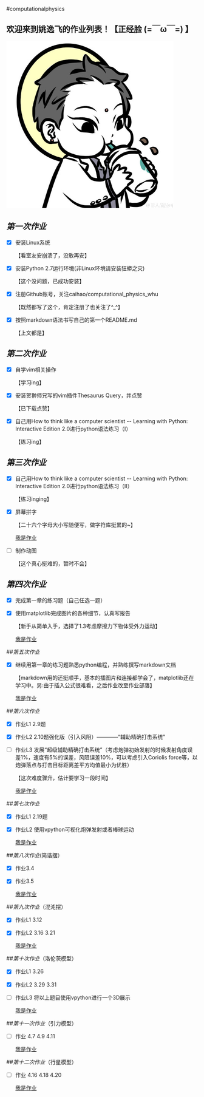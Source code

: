 
#computationalphysics
## 欢迎来到**姚逸飞**的作业列表！【正经脸 (=￣ω￣=) 】
![观音镇楼](https://github.com/yyfwhu/computationalphysics_N2013301020096/blob/master/photo.jpg)

## _第一次作业_
  
- [x] 安装Linux系统
     
  【看室友安崩溃了，没敢再安】
- [x] 安装Python 2.7运行环境(非Linux环境请安装狂蟒之灾) 
     
  【这个没问题，已成功安装】
- [x] 注册Github账号，关注caihao/computational_physics_whu
     
  【既然都写了这个，肯定注册了也关注了^_^】
- [x] 按照markdown语法书写自己的第一个README.md
     
  【上文都是】

## _第二次作业_
- [x] 自学vim相关操作
  
  【学习ing】
- [x] 安装贺翀师兄写的vim插件Thesaurus Query，并点赞
  
  【已下载点赞】
- [x] 自己用How to think like a computer scientist -- Learning with Python: Interactive Edition 2.0进行python语法练习（I） 
  
  【练习ing】

## _第三次作业_
- [x] 自己用How to think like a computer scientist -- Learning with Python: Interactive Edition 2.0进行python语法练习（II）
  
  【练习inging】
- [x] 屏幕拼字
  
  【二十六个字母大小写随便写，做字符库挺累的~】
   
  [我是作业](https://github.com/yyfwhu/computationalphysics_N2013301020096/blob/master/homework/files/homework3.md)
- [ ] 制作动图
  
  【这个真心挺难的，暂时不会】

## _第四次作业_

- [x] 完成第一章的练习题（自己任选一题）
- [x] 使用matplotlib完成图片的各种细节，认真写报告

  【新手从简单入手，选择了1.3考虑摩擦力下物体受外力运动】
   
  [我是作业](https://github.com/yyfwhu/computationalphysics_N2013301020096/blob/master/homework/files/homework4.md)

##_第五次作业_
- [x] 继续用第一章的练习题熟悉python编程，并熟练撰写markdown文档
  
  【markdown用的还挺顺手，基本的插图片和连接都学会了，matplotlib还在学习中。另:由于插入公式很难看，之后作业改至作业部落】
   
  [我是作业](https://www.zybuluo.com/whuyyf/note/334269)

##_第六次作业_
- [x] 作业L1 2.9题

- [x] 作业L2 2.10题强化版（引入风阻）————“辅助精确打击系统”

- [ ] 作业L3 发展“超级辅助精确打击系统”（考虑炮弹初始发射的时候发射角度误差1%，速度有5%的误差，风阻误差10%，可以考虑引入Coriolis force等，以炮弹落点与打击目标距离差平方均值最小为优胜）

  【这次难度骤升，估计要学习一段时间】
   
  [我是作业](https://www.zybuluo.com/whuyyf/note/335485)

##_第七次作业_
- [x] 作业L1 2.19题

- [x] 作业L2 使用vpython可视化炮弹发射或者棒球运动

  
  [我是作业](https://www.zybuluo.com/whuyyf/note/341598)

##_第八次作业_(简谐摆）
- [x] 作业3.4

- [x] 作业3.5

  [我是作业](https://www.zybuluo.com/whuyyf/note/347562)
  
##_第九次作业_（混沌摆）
- [x] 作业L1 3.12

- [x] 作业L2 3.16 3.21

  [我是作业](https://www.zybuluo.com/whuyyf/note/362836)
  
##_第十次作业_（洛伦茨模型）
- [x] 作业L1 3.26

- [x] 作业L2 3.29 3.31

- [ ] 作业L3 将以上题目使用vpython进行一个3D展示

  [我是作业](https://www.zybuluo.com/whuyyf/note/362838)

##_第十一次作业_（引力模型）
- [ ] 作业 4.7 4.9 4.11

  [我是作业]()

##_第十二次作业_（行星模型）
- [ ] 作业 4.16 4.18 4.20

  [我是作业]()

